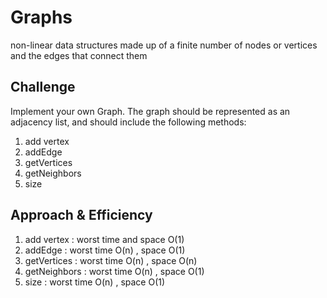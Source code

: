 # Graphs
non-linear data structures made up of a finite number of nodes or vertices and the edges that connect them
## Challenge
Implement your own Graph. The graph should be represented as an adjacency list, and should include the following methods:
1. add vertex
2. addEdge
3. getVertices
4. getNeighbors
5. size

## Approach & Efficiency
1. add vertex :  worst time and space O(1)
2. addEdge : worst time O(n) , space O(1)
3. getVertices : worst time O(n) , space O(n)
4. getNeighbors : worst time O(n) , space O(1)
5. size : worst time O(n) , space O(1)

